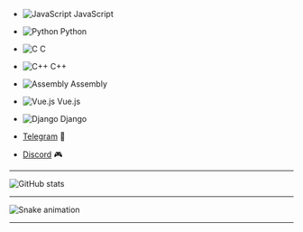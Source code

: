 - ![JavaScript](https://img.shields.io/badge/-JavaScript-F7DF1E?style=flat-square&logo=javascript&logoColor=black) JavaScript
- ![Python](https://img.shields.io/badge/-Python-3776AB?style=flat-square&logo=python&logoColor=white) Python
- ![C](https://img.shields.io/badge/-C-A8B400?style=flat-square&logo=c&logoColor=white) C
- ![C++](https://img.shields.io/badge/-C++-00599C?style=flat-square&logo=c%2B%2B&logoColor=white) C++
- ![Assembly](https://img.shields.io/badge/-Assembly-000000?style=flat-square&logo=assembly&logoColor=white) Assembly

- ![Vue.js](https://img.shields.io/badge/-Vue.js-4FC08D?style=flat-square&logo=vue.js&logoColor=white) Vue.js
- ![Django](https://img.shields.io/badge/-Django-092E20?style=flat-square&logo=django&logoColor=white) Django

- [Telegram](https://t.me/ваш_никнейм) 📱
- [Discord](https://discord.com/users/ваш_идентификатор) 🎮

---

![GitHub stats](https://github-readme-stats.vercel.app/api?username=ваш_пользователь&show_icons=true&theme=radical)

---

![Snake animation](https://github.com/tiltewww/tiltewww/blob/output/github-contribution-grid-snake.svg)

---
